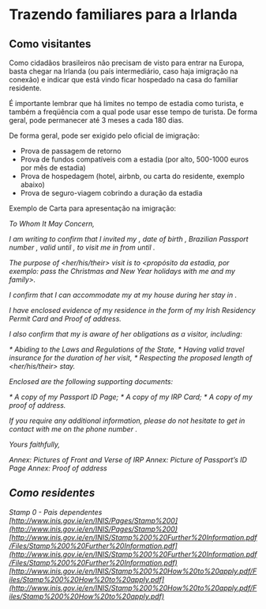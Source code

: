 # Trazendo familiares para a Irlanda

## Como visitantes

Como cidadãos brasileiros não precisam de visto para entrar na Europa, basta chegar na Irlanda (ou país intermediário, caso haja imigração na conexão) e indicar que está vindo ficar hospedado na casa do familiar residente.

É importante lembrar que há limites no tempo de estadia como turista, e também a freqüência com a qual pode usar esse tempo de turista. De forma geral, pode permanecer até 3 meses a cada 180 dias.

De forma geral, pode ser exigido pelo oficial de imigração:

* Prova de passagem de retorno
* Prova de fundos compatíveis com a estadia (por alto, 500-1000 euros por mês de estadia)
* Prova de hospedagem (hotel, airbnb, ou carta do residente, exemplo abaixo)
* Prova de seguro-viagem cobrindo a duração da estadia

Exemplo de Carta para apresentação na imigração:

<Nome Completo>
<Address>
<Town>
<County>
<EirCode>

To Whom It May Concern,
  
I am writing to confirm that I invited my <parentesco> <Nome Completo>, date of birth <Data de Nascimento>, Brazilian Passport number <Numero Passaporte>, valid until <Data de Validade>, to visit me in <City> from <Data Inicial> until <Data Final>. 

The purpose of <her/his/their> visit is to <propósito da estadia, por exemplo: pass the Christmas and New Year holidays with me and my family>.
 
I confirm that I can accommodate my <Parentesco> <Nome Completo> at my house during her stay in <Cidade>. 

I have enclosed evidence of my residence in the form of  my Irish Residency Permit Card and Proof of address.
 
I also confirm that my <parentesco> <Nome Completo> is aware of her obligations as a visitor, including:

\* Abiding to the Laws and Regulations of the State,
\* Having valid travel insurance for the duration of her visit,
\* Respecting the proposed length of <her/his/their> stay.
 
Enclosed are the following supporting documents:
 
\* A copy of my Passport ID Page;
\* A copy of my IRP Card;
\* A copy of my proof of address.
 
If you require any additional information, please do not hesitate to get in contact with me on the phone number <Seu telefone>.

Yours faithfully,
 
<Nome>
Annex: Pictures of Front and Verse of IRP 
Annex: Picture of Passport’s ID Page
Annex: Proof of address

## Como residentes

Stamp 0 - Pais dependentes  
[http://www.inis.gov.ie/en/INIS/Pages/Stamp%200](http://www.inis.gov.ie/en/INIS/Pages/Stamp%200)  
[http://www.inis.gov.ie/en/INIS/Stamp%200%20Further%20Information.pdf/Files/Stamp%200%20Further%20Information.pdf](http://www.inis.gov.ie/en/INIS/Stamp%200%20Further%20Information.pdf/Files/Stamp%200%20Further%20Information.pdf)  
[http://www.inis.gov.ie/en/INIS/Stamp%200%20How%20to%20apply.pdf/Files/Stamp%200%20How%20to%20apply.pdf](http://www.inis.gov.ie/en/INIS/Stamp%200%20How%20to%20apply.pdf/Files/Stamp%200%20How%20to%20apply.pdf)
